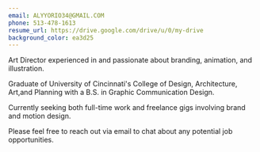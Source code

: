 ```yaml
---
email: ALYYORIO34@GMAIL.COM
phone: 513-478-1613
resume_url: https://drive.google.com/drive/u/0/my-drive
background_color: ea3d25
---
```


<p>
Art Director experienced in and passionate about branding, animation, and illustration.
</p>

<p>
Graduate of University of Cincinnati's College of Design, Architecture, Art,and Planning with a B.S. in Graphic Communication Design. 
</p>

<p>
Currently seeking both full-time work and freelance gigs involving brand and motion design.
</p>

<p>
Please feel free to reach out via email to chat about any potential job opportunities.
</p>
